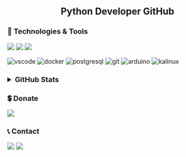 
<h2 align="center">Python Developer GitHub</h2>

### 🔧 Technologies & Tools

![](https://img.shields.io/badge/OS-Linux-informational?style=flat-square&logo=linux&logoColor=white&color=5194f0&bgcolor=110d17)
![](https://img.shields.io/badge/Editor-PyCharm-informational?style=flat-square&logo=PyCharm&logoColor=white&color=5194f0)
![](https://img.shields.io/badge/Code-Python-informational?style=flat-square&logo=python&logoColor=white&color=5194f0)

<p>
  <img alt="vscode" src="https://img.shields.io/badge/Visual_Studio_Code-0078D4?style=flat-square&logo=visual%20studio%20code&logoColor=white" />
  <img alt="docker" src="https://img.shields.io/badge/Docker-219bea?style=flat-square&logo=docker&logoColor=white" />
  <img alt="postgresql" src="https://img.shields.io/badge/PostgreSQL-33698f?style=flat-square&logo=postgresql&logoColor=white" /> 
  <img alt="git" src="https://img.shields.io/badge/Git-F05032?style=flat-square&logo=git&logoColor=white" />
  <img alt="arduino" src="https://img.shields.io/badge/Arduino-30a086?style=flat-square&logo=arduino&logoColor=white" />
  <img alt="kalinux" src="https://img.shields.io/badge/Kali_Linux-1A1A1A?style=flat-square&logo=kali%20linux&logoColor=white" />
</p>

<h3>
  <details>
    <summary>GitHub Stats</summary>
    <p align="left"> <img src="https://komarev.com/ghpvc/?username=thek4n&label=Profile%20views&color=0e75b6&style=flat" alt="thek4n" /> </p>
    <table>
      <tr>
        <td><img width="550px" align="left" src="https://github-readme-stats.vercel.app/api?username=thek4n&hide_border=true&count_private=false&layout=compact&hide_title=true&show_icons=true&theme=dark&icon_color=5194f0&bg_color=0d1117" /></td>
        <td><img width="550px" src="https://github-readme-stats.vercel.app/api/top-langs/?username=thek4n&hide=html&layout=compact&hide_border=true&hide_title=true&theme=dark&icon_color=5194f0&bg_color=0d1117" /></td>
      </tr>
    </table>
    <p align="center"><img width="420" src="https://github-readme-streak-stats.herokuapp.com/?user=TheK4n&theme=dark&hide_border=true&background=080e16"></p>
  </details>
</h3>



### 💲 Donate

<a href="https://qiwi.com/n/THREA793"><img src="https://img.shields.io/badge/Qiwi-informational?style=flat-square&logo=qiwi&logoColor=&color=grey&bgcolor=110d17" /></a>


<p>
  <h3>📞 Contact</h3>
  <a href="https://t.me/pend0s"><img src="https://img.shields.io/badge/-Telegram-5194f0?style=flat-square&logo=Telegram&color=grey" /></a>
  <a href="mailto:github.kan@gmail.com"><img src="https://img.shields.io/badge/-Gmail-5194f0?style=flat-square&logo=Gmail&color=grey" /></a>
